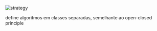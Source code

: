 
![strategy](https://github.com/giovaniavila/bertoti/assets/112128418/cb4818ed-94e3-453d-a6d0-a1bafa207d12)


define algoritmos em classes separadas, semelhante ao open-closed principle
